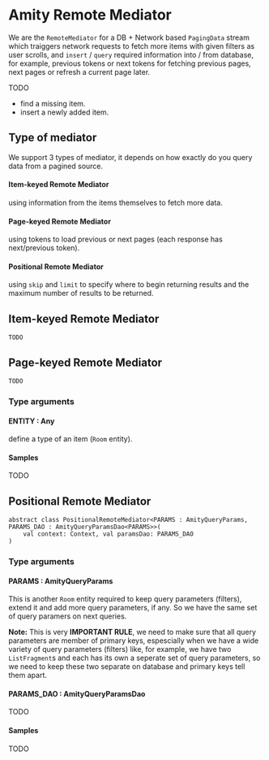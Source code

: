 # Amity Remote Mediator

We are the `RemoteMediator` for a DB + Network based `PagingData` stream which traiggers network requests to fetch more items with given filters as user scrolls, and `insert` / `query` required information into / from database, for example, previous tokens or next tokens for fetching previous pages, next pages or refresh a current page later.

TODO
- find a missing item.
- insert a newly added item.

## Type of mediator

We support 3 types of mediator, it depends on how exactly do you query data from a pagined source.

#### Item-keyed Remote Mediator

using information from the items themselves to fetch more data.

#### Page-keyed Remote Mediator

using tokens to load previous or next pages (each response has next/previous token).

#### Positional Remote Mediator

using `skip` and `limit` to specify where to begin returning results and the maximum number of results to be returned.

## Item-keyed Remote Mediator

```text
TODO
```

## Page-keyed Remote Mediator

```text
TODO
```

### Type arguments

#### ENTITY : Any

define a type of an item (`Room` entity).

#### Samples

TODO

## Positional Remote Mediator

```text
abstract class PositionalRemoteMediator<PARAMS : AmityQueryParams, PARAMS_DAO : AmityQueryParamsDao<PARAMS>>(
    val context: Context, val paramsDao: PARAMS_DAO
)
```

### Type arguments

#### PARAMS : AmityQueryParams

This is another `Room` entity required to keep query parameters (filters), extend it and add more query parameters, if any. So we have the same set of query paramers on next queries.

**Note:** This is very **IMPORTANT RULE**, we need to make sure that all query parameters are member of primary keys, espescially when we have a wide variety of query parameters (filters) like, for example, we have two `ListFragment`s and each has its own a seperate set of query parameters, so we need to keep these two separate on database and primary keys tell them apart.

#### PARAMS_DAO : AmityQueryParamsDao<PARAMS>
    
TODO
    
#### Samples

TODO
